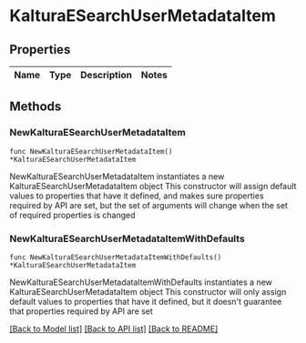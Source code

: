 # KalturaESearchUserMetadataItem

## Properties

Name | Type | Description | Notes
------------ | ------------- | ------------- | -------------

## Methods

### NewKalturaESearchUserMetadataItem

`func NewKalturaESearchUserMetadataItem() *KalturaESearchUserMetadataItem`

NewKalturaESearchUserMetadataItem instantiates a new KalturaESearchUserMetadataItem object
This constructor will assign default values to properties that have it defined,
and makes sure properties required by API are set, but the set of arguments
will change when the set of required properties is changed

### NewKalturaESearchUserMetadataItemWithDefaults

`func NewKalturaESearchUserMetadataItemWithDefaults() *KalturaESearchUserMetadataItem`

NewKalturaESearchUserMetadataItemWithDefaults instantiates a new KalturaESearchUserMetadataItem object
This constructor will only assign default values to properties that have it defined,
but it doesn't guarantee that properties required by API are set


[[Back to Model list]](../README.md#documentation-for-models) [[Back to API list]](../README.md#documentation-for-api-endpoints) [[Back to README]](../README.md)


